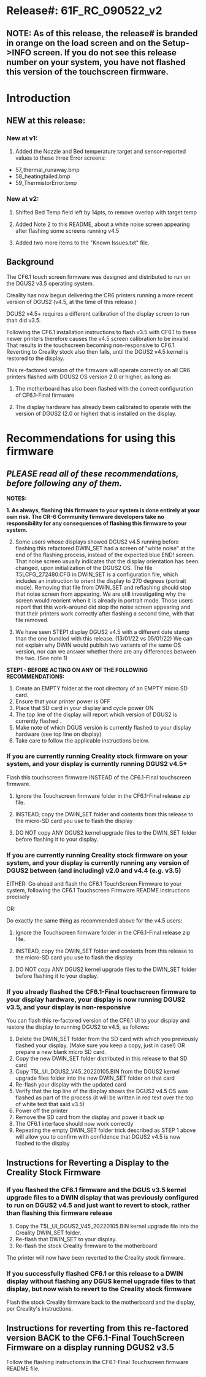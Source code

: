 # Release#: 61F_RC_090522_v2

## NOTE: As of this release, the release# is branded in orange on the load screen and on the Setup->INFO screen. If you do not see this release number on your system, you have not flashed this version of the touchscreen firmware. 

# Introduction

## NEW at this release:

### New at v1: 

1. Added the Nozzle and Bed temperature target and sensor-reported values to these three Error screens:

- 57_thermal_runaway.bmp
- 58_heatingfailed.bmp
- 59_ThermistorError.bmp


### New at v2: 

1. Shifted Bed Temp field left by 14pts, to remove overlap with target temp

2. Added Note 2 to this README, about a white noise screen appearing after flashing some screens running v4.5

3. Added two more items to the "Known Issues.txt" file.


## Background

The CF6.1 touch screen firmware was designed and distributed to run on the DGUS2 v3.5 operating system.

Creality has now begun delivering the CR6 printers running a more recent version of DGUS2 (v4.5, at the time of this release.) 

DGUS2 v4.5+ requires a different calibration of the display screen to run than did v3.5.

Following the CF6.1 installation instructions to flash v3.5 with CF6.1 to these newer printers therefore causes the v4.5 screen calibration to be invalid. That results in the touchscreen becoming non-responsive to CF6.1. Reverting to Creality stock also then fails, until the DGUS2 v4.5 kernel is restored to the display.

This re-factored version of the firmware will operate correctly on all CR6 printers flashed with DGUS2 OS version 2.0 or higher, as long as:
1. The motherboard has also been flashed with the correct configuration of CF6.1-Final firmware

2. The display hardware has already been calibrated to operate with the version of DGUS2 (2.0 or higher) that is installed on the display.



# Recommendations for using this firmware
## _PLEASE read all of these recommendations, before following any of them._

**NOTES:**

**1. As always, flashing this firmware to your system is done entirely at your own risk. The CR-6 Community firmware developers take no responsibility for any consequences of flashing this firmware to your system.**

2. Some users whose displays showed DGUS2 v4.5 running before flashing this refactored DWIN_SET had a screen of "white noise" at the end of the flashing process, instead of the expected blue END! screen. That noise screen usually indicates that the display orientation has been changed, upon initialization of the DGUS2 OS.  The file T5LCFG_272480.CFG in DWIN_SET is a configuration file, which includes an instruction to orient the display to 270 degrees (portrait mode).  Removing that file from DWIN_SET and reflashing should stop that noise screen from appearing.  We are still investigating why the screen would reorient when it is already in portrait mode. Those users report that this work-around did stop the noise screen appearing and that their printers  work correctly after flashing a second time, with that file removed.  

3. We have seen STEP1 display DGUS2 v4.5 with a different date stamp than the one bundled with this release. (13/01/22 vs 05/01/22) We can not explain why DWIN would publish two variants of the same OS version, nor can we answer whether there are any differences between the two. (See note 1)


**STEP1 - BEFORE ACTING ON ANY OF THE FOLLOWING RECOMMENDATIONS:**
1. Create an EMPTY folder at the root directory of an EMPTY micro SD card.
2. Ensure that your printer power is OFF
3. Place that SD card in your display and cycle power ON
4. The top line of the display will report which version of DGUS2 is currently flashed .  
4. Make note of which DGUS version is currently flashed to your display hardware (see top line on display)
5. Take care to follow the applicable instructions below.


### If you are currently running Creality stock firmware on your system, and your display is currently running DGUS2 v4.5+

Flash this touchscreen firmware INSTEAD of the CF6.1-Final touchscreen firmware.  

1. Ignore the Touchscreen firmware folder in the CF6.1-Final release zip file.

2. INSTEAD, copy the DWIN_SET folder and contents from this release to the micro-SD card you use to flash the display 

3. DO NOT copy ANY DGUS2 kernel upgrade files to the DWIN_SET folder before flashing it to your display.

### If you are currently running Creality stock firmware on your system, and your display is currently running any version of DGUS2 between (and including) v2.0 and v4.4 (e.g. v3.5)

EITHER: Go ahead and flash the CF6.1 TouchScreen Firmware to your system, following the CF6.1 Touchscreen Firmware README instructions precisely

OR:

Do exactly the same thing as recommended above for the v4.5 users:
1. Ignore the Touchscreen firmware folder in the CF6.1-Final release zip file.

2. INSTEAD, copy the DWIN_SET folder and contents from this release to the micro-SD card you use to flash the display 

3. DO NOT copy ANY DGUS2 kernel upgrade files to the DWIN_SET folder before flashing it to your display.

### If you already flashed the CF6.1-Final touchscreen firmware to your display hardware, your display is now running DGUS2 v3.5, and your display is non-responsive

You can flash this re-factored version of the CF6.1 UI to your display and restore the display to running DGUS2 to v4.5, as follows:

  1. Delete the DWIN_SET folder from the SD card with which you previously flashed your display. (Make sure you keep a copy, just in case!) OR prepare a new blank micro SD card.
  2. Copy the new DWIN_SET folder distributed in this release to that SD card  
  3. Copy T5L_UI_DGUS2_V45_20220105.BIN from the DGUS2 kernel upgrade files folder into the new DWIN_SET folder on that card
  4. Re-flash your display with the updated card
  5. Verify that the top line of the display shows the DGUS2 v4.5 OS was flashed as part of the process (it will be written in red text over the top of white text that said v3.5)
  6. Power off the printer
  7. Remove the SD card from the display and power it back up
  8. The CF6.1 interface should now work correctly
  9. Repeating the empty DWIN_SET folder trick described as STEP 1 above will allow you to confirm with confidence that DGUS2 v4.5 is now flashed to the display

## Instructions for Reverting a Display to the Creality Stock Firmware

### If you flashed the CF6.1 firmware and the DGUS v3.5 kernel upgrade files to a DWIN display that was previously configured to run on DGUS2 v4.5 and just want to revert to stock, rather than flashing this firmware release

1. Copy the T5L_UI_DGUS2_V45_20220105.BIN kernel upgrade file into the Creality DWIN_SET folder. 
2. Re-flash that DWIN_SET to your display. 
3. Re-flash the stock Creality firmware to the motherboard

The printer will now have been reverted to the Creality stock firmware.

### If you successfully flashed CF6.1 or this release to a DWIN display without flashing any DGUS kernel upgrade files to that display, but now wish to revert to the Creality stock firmware

Flash the stock Creality firmware back to the motherboard and the display, per Creality's instructions.

## Instructions for reverting from this re-factored version BACK to the CF6.1-Final TouchScreen Firmware on a display running DGUS2 v3.5 

Follow the flashing instructions in the CF6.1-Final Touchscreen firmware README file.




